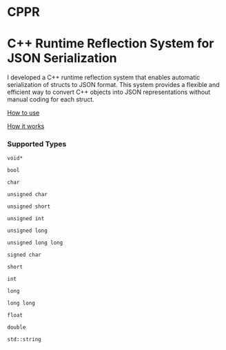# CPPR

# C++ Runtime Reflection System for JSON Serialization

I developed a C++ runtime reflection system that enables automatic serialization of structs to JSON format. This system provides a flexible and efficient way to convert C++ objects into JSON representations without manual coding for each struct.

[How to use](DOCS/Howtouse.md)

[How it works](DOCS/Howitworks.md)

### Supported Types

`void*`

`bool`

`char`

`unsigned char`

`unsigned short`

`unsigned int`

`unsigned long`

`unsigned long long`

`signed char`

`short`

`int`

`long`

`long long`

`float`

`double`

`std::string`